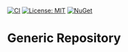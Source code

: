 [![CI](https://github.com/dmikrv/GenericRepository/actions/workflows/ci.yml/badge.svg?branch=master)](https://github.com/dmikrv/GenericRepository/actions/workflows/ci.yml)
[![License: MIT](https://img.shields.io/badge/license-MIT-blue)](https://github.com/ClassTerr/GenericRepository/blob/master/LICENSE.txt)
[![NuGet](https://img.shields.io/nuget/v/Kravchuk.GenericRepository?label=NuGet)](https://www.nuget.org/packages/Kravchuk.GenericRepository)

# Generic Repository